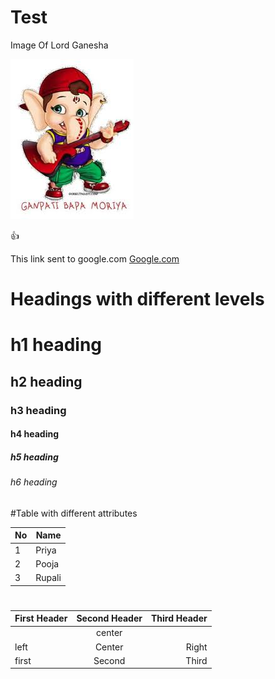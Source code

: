 # Test
Image Of Lord Ganesha

![Ganpati image](https://github.com/Randive/Test/blob/develop/ganesha.jpeg)

:+1:


This link sent to google.com  [Google.com](http://google.com)


# Headings with different levels

# h1 heading
## h2 heading
### h3 heading
#### h4 heading
##### h5 heading
###### h6 heading

 
 
#Table with different attributes


No  |  Name
----|--------
1   |Priya
2   |Pooja
3   |Rupali

#
First Header | Second Header | Third Header
:----------- | :-----------: | -----------:
||center     
left         | Center        | Right
first        | Second        | Third



